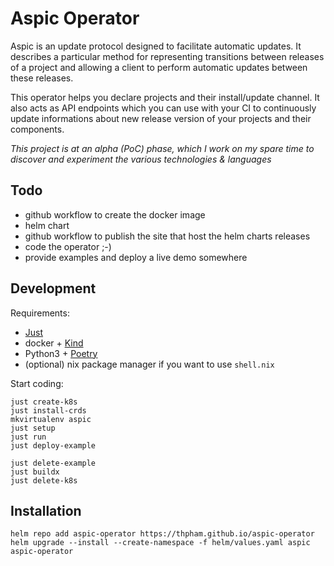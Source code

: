 # Aspic Operator

Aspic is an update protocol designed to facilitate automatic updates. It describes a particular method for representing transitions between releases of a project and allowing a client to perform automatic updates between these releases.

This operator helps you declare projects and their install/update channel. It also acts as API endpoints which you can use with your CI to continuously update informations about new release version of your projects and their components.


_This project is at an alpha (PoC) phase, which I work on my spare time to discover and experiment the various technologies & languages_

## Todo

- github workflow to create the docker image
- helm chart
- github workflow to publish the site that host the helm charts releases
- code the operator ;-)
- provide examples and deploy a live demo somewhere


## Development

Requirements:

- [Just](https://github.com/casey/just)
- docker + [Kind](https://github.com/kubernetes-sigs/kind)
- Python3 + [Poetry](https://python-poetry.org/)
- (optional) nix package manager if you want to use `shell.nix`

Start coding:

```
just create-k8s
just install-crds
mkvirtualenv aspic
just setup
just run
just deploy-example

just delete-example
just buildx
just delete-k8s
```

## Installation

```
helm repo add aspic-operator https://thpham.github.io/aspic-operator
helm upgrade --install --create-namespace -f helm/values.yaml aspic aspic-operator
```

